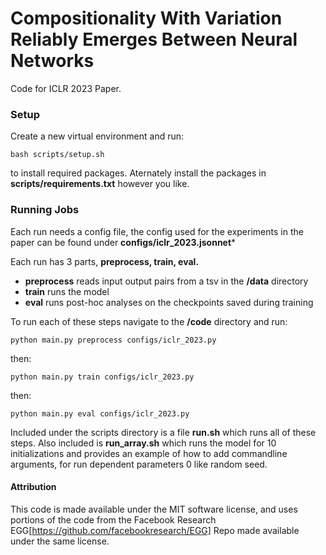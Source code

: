 # Compositionality With Variation Reliably Emerges Between Neural Networks

Code for ICLR 2023 Paper.


### Setup
Create a new virtual environment and run:

```bash scripts/setup.sh```

to install required packages. Aternately install the packages in **scripts/requirements.txt** however you like.

### Running Jobs
Each run needs a config file, the config used for the experiments in the paper can be found under **configs/iclr_2023.jsonnet***

Each run has 3 parts, **preprocess, train, eval.**
- **preprocess** reads input output pairs from a tsv in the **/data** directory
- **train** runs the model
- **eval** runs post-hoc analyses on the checkpoints saved during training

To run each of these steps navigate to the **/code** directory and run:

```python main.py preprocess configs/iclr_2023.py```

then:

```python main.py train configs/iclr_2023.py```

then:

```python main.py eval configs/iclr_2023.py```

Included under the scripts directory is a file **run.sh** which runs all of these steps. Also included is **run_array.sh** which runs the model for 10 initializations and provides an example of how to add commandline arguments, for run dependent parameters 0 like random seed.

#### Attribution

This code is made available under the MIT software license, and uses portions of the code from the Facebook Research EGG[https://github.com/facebookresearch/EGG] Repo made available under the same license.